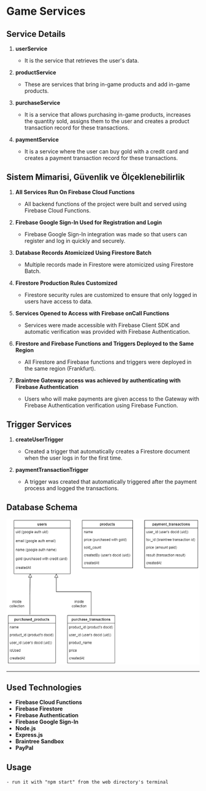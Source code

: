 # Game Services

## Service Details

1. **userService**
   - It is the service that retrieves the user's data.
     
2. **productService**
   - These are services that bring in-game products and add in-game products.

3. **purchaseService**
   - It is a service that allows purchasing in-game products, increases the quantity sold, assigns them to the user and creates a product transaction record for these transactions.

4. **paymentService**
   - It is a service where the user can buy gold with a credit card and creates a payment transaction record for these transactions.

## Sistem Mimarisi, Güvenlik ve Ölçeklenebilirlik

1. **All Services Run On Firebase Cloud Functions**
   - All backend functions of the project were built and served using Firebase Cloud Functions.

2. **Firebase Google Sign-In Used for Registration and Login**
   - Firebase Google Sign-In integration was made so that users can register and log in quickly and securely.

3. **Database Records Atomicized Using Firestore Batch**
   - Multiple records made in Firestore were atomicized using Firestore Batch.

4. **Firestore Production Rules Customized**
   - Firestore security rules are customized to ensure that only logged in users have access to data.

5. **Services Opened to Access with Firebase onCall Functions**
   - Services were made accessible with Firebase Client SDK and automatic verification was provided with Firebase Authentication.

6. **Firestore and Firebase Functions and Triggers Deployed to the Same Region**
   - All Firestore and Firebase functions and triggers were deployed in the same region (Frankfurt).

7. **Braintree Gateway access was achieved by authenticating with Firebase Authentication**
   - Users who will make payments are given access to the Gateway with Firebase Authentication verification using Firebase Function.

## Trigger Services

1. **createUserTrigger**
   - Created a trigger that automatically creates a Firestore document when the user logs in for the first time.

2. **paymentTransactionTrigger**
   - A trigger was created that automatically triggered after the payment process and logged the transactions.

## Database Schema

![Veritabanı Şeması](dbschema.png)

---

## Used Technologies

- **Firebase Cloud Functions**
- **Firebase Firestore**
- **Firebase Authentication**
- **Firebase Google Sign-In**
- **Node.js**
- **Express.js**
- **Braintree Sandbox**
- **PayPal**

## Usage

    - run it with "npm start" from the web directory's terminal

